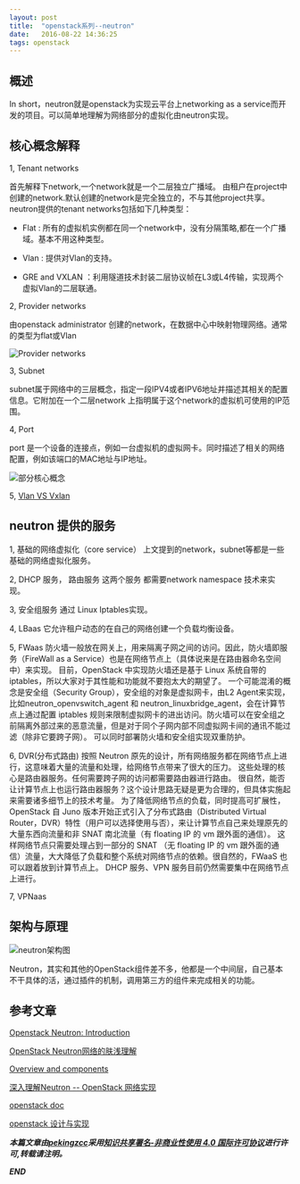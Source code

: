 ```yaml
---
layout: post
title:  "openstack系列--neutron"
date:   2016-08-22 14:36:25
tags: openstack
---
```






<a name="A"></a>

## 概述 

In short，neutron就是openstack为实现云平台上networking as a service而开发的项目。可以简单地理解为网络部分的虚拟化由neutron实现。


<a name="B"></a>

## 核心概念解释 


 1, Tenant networks

 首先解释下network,一个network就是一个二层独立广播域。
 由租户在project中创建的network.默认创建的network是完全独立的，不与其他project共享。neutron提供的tenant networks包括如下几种类型：

  - Flat : 所有的虚拟机实例都在同一个network中，没有分隔策略,都在一个广播域。基本不用这种类型。

  - Vlan : 提供对Vlan的支持。 

  - GRE and VXLAN ：利用隧道技术封装二层协议帧在L3或L4传输，实现两个虚拟Vlan的二层联通。

 2, Provider networks

 由openstack administrator 创建的network，在数据中心中映射物理网络。通常的类型为flat或Vlan

 ![Provider networks](https://raw.githubusercontent.com/zhangchenchen/zhangchenchen.github.io/hexo/images/20160819NetworkTypes.png)

 3, Subnet 

  subnet属于网络中的三层概念，指定一段IPV4或者IPV6地址并描述其相关的配置信息。它附加在一个二层network 上指明属于这个network的虚拟机可使用的IP范围。
 
 4, Port

 port 是一个设备的连接点，例如一台虚拟机的虚拟网卡。同时描述了相关的网络配置，例如该端口的MAC地址与IP地址。

 ![部分核心概念](https://raw.githubusercontent.com/zhangchenchen/zhangchenchen.github.io/hexo/images/20160819neutron_core_entities.png)

 5, [Vlan VS Vxlan](https://ask.openstack.org/en/question/51388/whats-the-difference-between-flat-gre-and-vlan-neutron-network-types/)



<a name="C"></a>

## neutron 提供的服务

 1, 基础的网络虚拟化（core service）
  上文提到的network，subnet等都是一些基础的网络虚拟化服务。 

 2, DHCP 服务， 路由服务 
  这两个服务 都需要network namespace 技术来实现。

 3, 安全组服务
  通过 Linux Iptables实现。

 4, LBaas
  它允许租户动态的在自己的网络创建一个负载均衡设备。

 5, FWaas
  防火墙一般放在网关上，用来隔离子网之间的访问。因此，防火墙即服务（FireWall as a Service）也是在网络节点上（具体说来是在路由器命名空间中）来实现。
  目前，OpenStack 中实现防火墙还是基于 Linux 系统自带的 iptables，所以大家对于其性能和功能就不要抱太大的期望了。
  一个可能混淆的概念是安全组（Security Group），安全组的对象是虚拟网卡，由L2 Agent来实现，比如neutron_openvswitch_agent 和 neutron_linuxbridge_agent，会在计算节点上通过配置 iptables 规则来限制虚拟网卡的进出访问。防火墙可以在安全组之前隔离外部过来的恶意流量，但是对于同个子网内部不同虚拟网卡间的通讯不能过滤（除非它要跨子网）。
  可以同时部署防火墙和安全组实现双重防护。
 
 6, DVR(分布式路由)
  按照 Neutron 原先的设计，所有网络服务都在网络节点上进行，这意味着大量的流量和处理，给网络节点带来了很大的压力。
  这些处理的核心是路由器服务。任何需要跨子网的访问都需要路由器进行路由。
  很自然，能否让计算节点上也运行路由器服务？这个设计思路无疑是更为合理的，但具体实施起来需要诸多细节上的技术考量。
  为了降低网络节点的负载，同时提高可扩展性，OpenStack 自 Juno 版本开始正式引入了分布式路由（Distributed Virtual Router，DVR）特性（用户可以选择使用与否），来让计算节点自己来处理原先的大量东西向流量和非 SNAT  南北流量（有 floating IP 的 vm 跟外面的通信）。
  这样网络节点只需要处理占到一部分的 SNAT （无 floating IP 的 vm 跟外面的通信）流量，大大降低了负载和整个系统对网络节点的依赖。很自然的，FWaaS 也可以跟着放到计算节点上。
  DHCP 服务、VPN 服务目前仍然需要集中在网络节点上进行。

 7, VPNaas



<a name="D"></a>

## 架构与原理

![neutron架构图](https://raw.githubusercontent.com/zhangchenchen/zhangchenchen.github.io/hexo/images/20160819-NEUTRON-ARCHITECTURE.png)

Neutron，其实和其他的OpenStack组件差不多，他都是一个中间层，自己基本不干具体的活，通过插件的机制，调用第三方的组件来完成相关的功能。



## 参考文章

[Openstack Neutron: Introduction](http://abregman.com/2016/01/04/openstack-neutron-introduction/)

[OpenStack Neutron网络的肤浅理解](http://www.chenshake.com/openstack-superficial-understanding-of-neutron-network/)

[Overview and components](http://docs.openstack.org/mitaka/networking-guide/intro-os-networking-overview.html#openstack-networking-concepts)

[深入理解Neutron -- OpenStack 网络实现](https://www.gitbook.com/book/yeasy/openstack_understand_neutron/details)

[openstack doc](http://docs.openstack.org/mitaka/networking-guide/intro-os-networking-overview.html)

[openstack 设计与实现](https://www.amazon.cn/Open-Stack%E8%AE%BE%E8%AE%A1%E4%B8%8E%E5%AE%9E%E7%8E%B0-%E8%8B%B1%E7%89%B9%E5%B0%94%E5%BC%80%E6%BA%90%E6%8A%80%E6%9C%AF%E4%B8%AD%E5%BF%83/dp/B00WG4WJ9I/ref=sr_1_1?ie=UTF8&qid=1471599232&sr=8-1&keywords=openstack+%E8%AE%BE%E8%AE%A1%E4%B8%8E%E5%AE%9E%E7%8E%B0)

***本篇文章由[pekingzcc](https://zhangchenchen.github.io/)采用[知识共享署名-非商业性使用 4.0 国际许可协议](https://creativecommons.org/licenses/by-nc-sa/4.0/)进行许可,转载请注明。***


 ***END***
